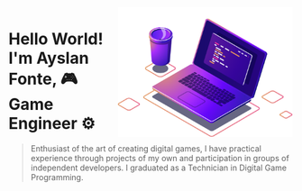 <img src="https://raw.githubusercontent.com/AyslanSE/AyslanSE/main/master/img/computer-illustration.png" width="310px" align="right" alt="ayslan computer" style="max-width:100%;">

# Hello World! <br> I'm Ayslan Fonte, 🎮 Game Engineer ⚙</h1>

> Enthusiast of the art of creating digital games, I have practical experience through projects of my own and participation in groups of independent developers. I graduated as a Technician in Digital Game Programming.

